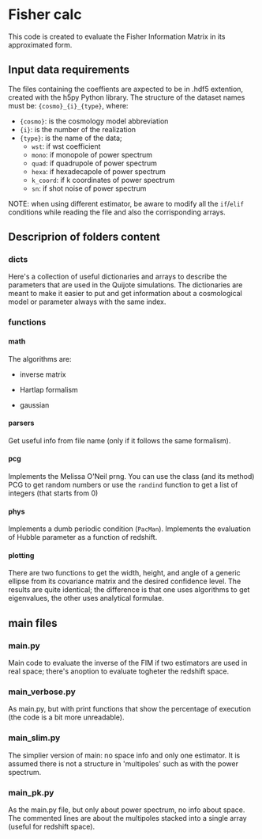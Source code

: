 # Fisher calc

This code is created to evaluate the Fisher Information Matrix in its approximated form.

## Input data requirements

The files containing the coeffients are axpected to be in .hdf5 extention, created with the h5py Python library.
The structure of the dataset names must be: ```{cosmo}_{i}_{type}```, where:

- ```{cosmo}```: is the cosmology model abbreviation
- ```{i}```: is the number of the realization
- ```{type}```: is the name of the data;
    + `wst`: if wst coefficient
    + `mono`: if monopole of power spectrum
    + `quad`: if quadrupole of power spectrum
    + `hexa`: if hexadecapole of power spectrum
    + `k_coord`: if k coordinates of power spectrum
    + `sn`: if shot noise of power spectrum

NOTE: when using different estimator, be aware to modify all the `if`/`elif` conditions while reading the file and also the corrisponding arrays.

## Descriprion of folders content

### dicts

Here's a collection of useful dictionaries and arrays to describe the parameters that are used in the Quijote simulations.
The dictionaries are meant to make it easier to put and get information about a cosmological model or parameter always with the same index.

### functions

#### math

The algorithms are:

- inverse matrix

- Hartlap formalism

- gaussian

#### parsers

Get useful info from file name (only if it follows the same formalism).

#### pcg

Implements the Melissa O'Neil prng. You can use the class (and its method) PCG to get random numbers or use the `randind` function to get a list of integers (that starts from 0)

#### phys

Implements a dumb periodic condition (`PacMan`). Implements the evaluation of Hubble parameter as a function of redshift.

#### plotting

There are two functions to get the width, height, and angle of a generic ellipse from its covariance matrix and the desired confidence level. The results are quite identical; the difference is that one uses algorithms to get eigenvalues, the other uses analytical formulae.

## main files

### main.py

Main code to evaluate the inverse of the FIM if two estimators are used in real space; there's anoption to evaluate togheter the redshift space.

### main_verbose.py

As main.py, but with print functions that show the percentage of execution (the code is a bit more unreadable).

### main_slim.py

The simplier version of main: no space info and only one estimator. It is assumed there is not a structure in 'multipoles' such as with the power spectrum.

### main_pk.py

As the main.py file, but only about power spectrum, no info about space.
The commented lines are about the multipoles stacked into a single array (useful for redshift space).
